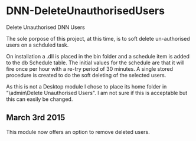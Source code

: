 # DNN-DeleteUnauthorisedUsers
Delete Unauthorised DNN Users

The sole porpose of this project, at this time, is to soft delete un-authorised users on a schduled task.

On installation a .dll is placed in the bin folder and a schedule item is added to the db Schedule table. The initial values for the schedule are that it will fire once per hour with a re-try period of 30 minutes. A single stored procedure is created to do the soft deleting of the selected users.

As this is not a Desktop module I chose to place its home folder in  "\admin\Delete Unauthorised Users". I am not sure if this is acceptable but this can easily be changed.

<h2>March 3rd 2015</h2>
This module now offers an option to remove deleted users.
